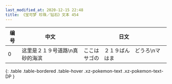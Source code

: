 ```yaml
---
last_modified_at: 2020-12-15 22:48
title: 《宝可梦 珍珠／钻石》文本 454
---
```

| 编号 | 中文 | 日文 |
| ---- | ---- | ---- |
| 0 | 这里是２１９号道路\n真砂的海滨 | ここは　２１９ばん　どうろ\nマサゴの　はま |
{: .table .table-bordered .table-hover .xz-pokemon-text .xz-pokemon-text-DP }